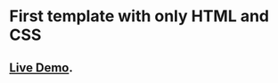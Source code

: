 # First template with only HTML and CSS




## [Live Demo](https://aouadyoucef.github.io/HTML-CSS-Template-One/).
